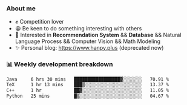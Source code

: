 ### About me

- ✊ Competition lover
- 😀 Be keen to do something interesting with others
- 🎈 Interested in **Recommendation System** && **Database** && Natural Language Process && Computer Vision && Math Modeling
- ✨ Personal blog: https://www.hanpy.plus (deprecated now)


### 📊 Weekly development breakdown
<!--START_SECTION:waka-->

```txt
Java     6 hrs 30 mins   █████████████████▓░░░░░░░   70.91 %
TeX      1 hr 13 mins    ███▒░░░░░░░░░░░░░░░░░░░░░   13.37 %
C++      1 hr            ██▓░░░░░░░░░░░░░░░░░░░░░░   11.05 %
Python   25 mins         █▒░░░░░░░░░░░░░░░░░░░░░░░   04.67 %
```

<!--END_SECTION:waka-->
